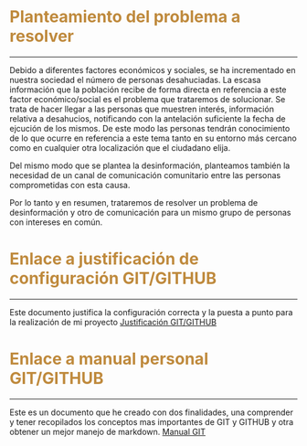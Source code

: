 # <span style="color:#bf8a3d"> Planteamiento del problema a resolver </span>
----
Debido a diferentes factores económicos y sociales, se ha incrementado en nuestra sociedad el número de personas desahuciadas. La escasa información que la población recibe de forma directa en referencia a este factor económico/social es el problema que trataremos de solucionar.
Se trata de hacer llegar a las personas que muestren interés, información relativa a desahucios, notificando con la antelación suficiente la fecha de ejcución de los mismos. De este modo las personas tendrán conocimiento de lo que ocurre en referencia a este tema tanto en su entorno más cercano como en cualquier otra localización que el ciudadano elija.

Del mismo modo que se plantea la desinformación, planteamos también la necesidad de un canal de comunicación comunitario entre las personas comprometidas con esta causa. 

Por lo tanto y en resumen, trataremos de resolver un problema de desinformación y otro de comunicación para un mismo grupo de personas con intereses en común.

# <span style="color:#bf8a3d"> Enlace a justificación de configuración GIT/GITHUB </span>
----
Este documento justifica la configuración correcta y la puesta a punto para la realización de mi proyecto
[Justificación GIT/GITHUB](https://github.com/victorTorres92/Break_Eviction/blob/master/Documentacion/Preconfiguraci%C3%B3n.md)

# <span style="color:#bf8a3d"> Enlace a manual personal GIT/GITHUB </span>
----
Este es un documento que he creado con dos finalidades, una comprender y tener recopilados los conceptos mas importantes de GIT y GITHUB y otra obtener un mejor manejo de markdown.
[Manual GIT](https://github.com/victorTorres92/Break_Eviction/blob/master/Documentacion/Mini%20manual%20GIT.md)



